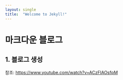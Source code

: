```yaml
---
layout: single
title:  "Welcome to Jekyll!"
---
```


# 마크다운 블로그

## 1. 블로그 생성

참조: https://www.youtube.com/watch?v=ACzFIAOsfpM

